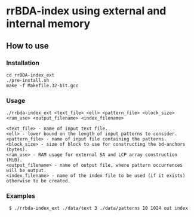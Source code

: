 rrBDA-index using external and internal memory
===

How to use
----------

### Installation

```
cd rrBDA-index_ext
./pre-install.sh
make -f Makefile.32-bit.gcc
```

### Usage

```
./rrbda-index_ext <text_file> <ell> <pattern_file> <block_size> <ram_use> <output_filename> <index_filename>

<text_file> - name of input text file.
<ell> - lower bound on the length of input patterns to consider. 
<pattern_file> - name of input file containing the patterns.
<block_size> - size of block to use for constructing the bd-anchors (bytes).
<ram_use> - RAM usage for external SA and LCP array construction (MiB).
<output_filename> - name of output file, where pattern occurrences will be output.
<index_filename> - name of the index file to be used (if it exists) otherwise to be created.
```

### Examples

```
 $ ./rrbda-index_ext ./data/text 3 ./data/patterns 10 1024 out index
```
